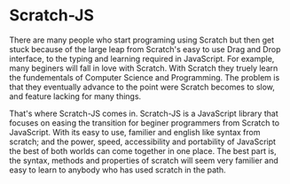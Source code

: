 # Scratch-JS

There are many people who start programing using Scratch but then get stuck because of the large leap from Scratch's easy to use Drag and Drop interface, to the typing and learning required in JavaScript. For example, many beginers will fall in love with Scratch. With Scratch they truely learn the fundementals of Computer Science and Programming. The problem is that they eventually advance to the point were Scratch becomes to slow, and feature lacking for many things.

That's where Scratch-JS comes in. Scratch-JS is a JavaScript library that focuses on easing the transition for beginer programmers from Scratch to JavaScript. With its easy to use, familier and english like syntax from scratch; and the power, speed, accessibility and portability of JavaScript the best of both worlds can come together in one place. The best part is, the syntax, methods and properties of scratch will seem very familier and easy to learn to anybody who has used scratch in the path.


